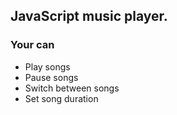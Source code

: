 ## JavaScript music player.

### Your can
- Play songs
- Pause songs
- Switch between songs
- Set song duration
